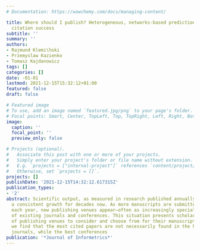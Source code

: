 ```yaml
---
# Documentation: https://wowchemy.com/docs/managing-content/

title: Where should I publish? Heterogeneous, networks-based prediction of paper’s
  citation success
subtitle: ''
summary: ''
authors:
- Rajmund Klemi\ŉski
- Przemyslaw Kazienko
- Tomasz Kajdanowicz
tags: []
categories: []
date: -01-01
lastmod: 2021-12-15T15:32:12+01:00
featured: false
draft: false

# Featured image
# To use, add an image named `featured.jpg/png` to your page's folder.
# Focal points: Smart, Center, TopLeft, Top, TopRight, Left, Right, BottomLeft, Bottom, BottomRight.
image:
  caption: ''
  focal_point: ''
  preview_only: false

# Projects (optional).
#   Associate this post with one or more of your projects.
#   Simply enter your project's folder or file name without extension.
#   E.g. `projects = ["internal-project"]` references `content/project/deep-learning/index.md`.
#   Otherwise, set `projects = []`.
projects: []
publishDate: '2021-12-15T14:32:12.617315Z'
publication_types:
- '2'
abstract: Scientific output, as measured in research published annually, has seen
  a consistent growth for decades now. As more manuscripts are submitted for publication
  each year, new publishing venues appear–often as increasingly specialised offshoots
  of existing journals and conferences. This situation presents scholars with a wealth
  of publishing venues to consider and choose from for their manuscripts. Surprisingly,
  we find that the most cited papers are not necessarily found in the highest-ranked
  journals, while the best conferences
publication: '*Journal of Informetrics*'
---
```

